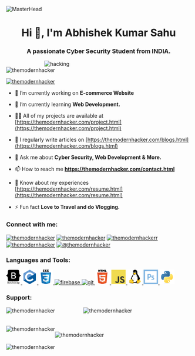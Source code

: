 ![MasterHead](https://github.com/themodernhacker/themodernhacker/blob/main/Visit-My-Website.gif)
<h1 align="center">Hi 👋, I'm Abhishek Kumar Sahu</h1>
<h3 align="center">A passionate Cyber Security Student from INDIA.</h3>

<img align="right" alt="hacking" width="400" src="https://media.tenor.com/rePDfDWO3XoAAAAd/hacking.gif">

<p align="left"> <img src="https://komarev.com/ghpvc/?username=themodernhacker&label=Profile%20views&color=0e75b6&style=flat" alt="themodernhacker" /> </p>

<p align="left"> <a href="https://twitter.com/themodernhacker" target="blank"><img src="https://img.shields.io/twitter/follow/themodernhacker?logo=twitter&style=for-the-badge" alt="themodernhacker" /></a> </p>

- 🔭 I’m currently working on **E-commerce Website**

- 🌱 I’m currently learning **Web Development.**

- 👨‍💻 All of my projects are available at [https://themodernhacker.com/project.html](https://themodernhacker.com/project.html)

- 📝 I regularly write articles on [https://themodernhacker.com/blogs.html](https://themodernhacker.com/blogs.html)

- 💬 Ask me about **Cyber Security, Web Development & More.**

- 📫 How to reach me **https://themodernhacker.com/contact.html**

- 📄 Know about my experiences [https://themodernhacker.com/resume.html](https://themodernhacker.com/resume.html)

- ⚡ Fun fact **Love to Travel and do Vlogging.**

<h3 align="left">Connect with me:</h3>
<p align="left">
<a href="https://twitter.com/themodernhacker" target="blank"><img align="center" src="https://raw.githubusercontent.com/rahuldkjain/github-profile-readme-generator/master/src/images/icons/Social/twitter.svg" alt="themodernhacker" height="30" width="40" /></a>
<a href="https://linkedin.com/in/themodernhacker" target="blank"><img align="center" src="https://raw.githubusercontent.com/rahuldkjain/github-profile-readme-generator/master/src/images/icons/Social/linked-in-alt.svg" alt="themodernhacker" height="30" width="40" /></a>
<a href="https://fb.com/themodernhackerr" target="blank"><img align="center" src="https://raw.githubusercontent.com/rahuldkjain/github-profile-readme-generator/master/src/images/icons/Social/facebook.svg" alt="themodernhackerr" height="30" width="40" /></a>
<a href="https://instagram.com/themodernhacker" target="blank"><img align="center" src="https://raw.githubusercontent.com/rahuldkjain/github-profile-readme-generator/master/src/images/icons/Social/instagram.svg" alt="themodernhacker" height="30" width="40" /></a>
<a href="https://medium.com/@themodernhacker" target="blank"><img align="center" src="https://raw.githubusercontent.com/rahuldkjain/github-profile-readme-generator/master/src/images/icons/Social/medium.svg" alt="@themodernhacker" height="30" width="40" /></a>
</p>

<h3 align="left">Languages and Tools:</h3>
<p align="left"> <a href="https://getbootstrap.com" target="_blank" rel="noreferrer"> <img src="https://raw.githubusercontent.com/devicons/devicon/master/icons/bootstrap/bootstrap-plain-wordmark.svg" alt="bootstrap" width="40" height="40"/> </a> <a href="https://www.cprogramming.com/" target="_blank" rel="noreferrer"> <img src="https://raw.githubusercontent.com/devicons/devicon/master/icons/c/c-original.svg" alt="c" width="40" height="40"/> </a> <a href="https://www.w3schools.com/css/" target="_blank" rel="noreferrer"> <img src="https://raw.githubusercontent.com/devicons/devicon/master/icons/css3/css3-original-wordmark.svg" alt="css3" width="40" height="40"/> </a> <a href="https://firebase.google.com/" target="_blank" rel="noreferrer"> <img src="https://www.vectorlogo.zone/logos/firebase/firebase-icon.svg" alt="firebase" width="40" height="40"/> </a> <a href="https://git-scm.com/" target="_blank" rel="noreferrer"> <img src="https://www.vectorlogo.zone/logos/git-scm/git-scm-icon.svg" alt="git" width="40" height="40"/> </a> <a href="https://www.w3.org/html/" target="_blank" rel="noreferrer"> <img src="https://raw.githubusercontent.com/devicons/devicon/master/icons/html5/html5-original-wordmark.svg" alt="html5" width="40" height="40"/> </a> <a href="https://developer.mozilla.org/en-US/docs/Web/JavaScript" target="_blank" rel="noreferrer"> <img src="https://raw.githubusercontent.com/devicons/devicon/master/icons/javascript/javascript-original.svg" alt="javascript" width="40" height="40"/> </a> <a href="https://www.linux.org/" target="_blank" rel="noreferrer"> <img src="https://raw.githubusercontent.com/devicons/devicon/master/icons/linux/linux-original.svg" alt="linux" width="40" height="40"/> </a> <a href="https://www.photoshop.com/en" target="_blank" rel="noreferrer"> <img src="https://raw.githubusercontent.com/devicons/devicon/master/icons/photoshop/photoshop-line.svg" alt="photoshop" width="40" height="40"/> </a> <a href="https://www.python.org" target="_blank" rel="noreferrer"> <img src="https://raw.githubusercontent.com/devicons/devicon/master/icons/python/python-original.svg" alt="python" width="40" height="40"/> </a> </p>

<h3 align="left">Support:</h3>
<p><a href="https://www.buymeacoffee.com/themodernhacker"> <img align="left" src="https://cdn.buymeacoffee.com/buttons/v2/default-yellow.png" height="50" width="210" alt="themodernhacker" /></a><a href="https://ko-fi.com/themodernhacker"> <img align="left" src="https://cdn.ko-fi.com/cdn/kofi3.png?v=3" height="50" width="210" alt="themodernhacker" /></a></p><br><br>

<p><img align="left" src="https://github-readme-stats.vercel.app/api/top-langs?username=themodernhacker&show_icons=true&locale=en&layout=compact" alt="themodernhacker" /></p>

<p>&nbsp;<img align="center" src="https://github-readme-stats.vercel.app/api?username=themodernhacker&show_icons=true&locale=en" alt="themodernhacker" /></p>

<p><img align="center" src="https://github-readme-streak-stats.herokuapp.com/?user=themodernhacker&" alt="themodernhacker" /></p>
